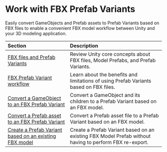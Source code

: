 # Work with FBX Prefab Variants

Easily convert GameObjects and Prefab assets to Prefab Variants based on FBX files to enable a convenient FBX model workflow between Unity and your 3D modeling application.

| Section | Description |
| :--- | :--- |
| [FBX files and Prefab Variants](prefab-variants-concepts.md) | Review Unity core concepts about FBX files, Model Prefabs, and Prefab Variants. |
| [FBX Prefab Variant workflow](prefab-variants-workflow.md) | Learn about the benefits and limitations of using Prefab Variants based on FBX files. |
| [Convert a GameObject to an FBX Prefab Variant](prefab-variants-convert-gameobject.md) | Convert a GameObject and its children to a Prefab Variant based on an FBX model. |
| [Convert a Prefab asset to an FBX Prefab Variant](prefab-variants-convert-prefab-asset.md) | Convert a Prefab asset file to a Prefab Variant based on an FBX model. |
| [Create a Prefab Variant based on an existing FBX model](prefab-variants-create-from-model-prefab.md) | Create a Prefab Variant based on an existing FBX Model Prefab without having to perform FBX re-export. |
